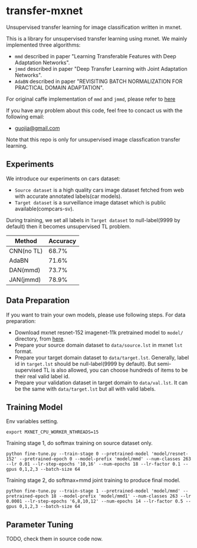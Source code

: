 # transfer-mxnet
Unsupervised transfer learning for image classification written in mxnet.

This is a library for unsupervised transfer learning using mxnet. We mainly implemented three algorithms:

- `mmd` described in paper "Learning Transferable Features with Deep Adaptation Networks".
- `jmmd` described in paper "Deep Transfer Learning with Joint Adaptation Networks".
- `AdaBN` described in paper "REVISITING BATCH NORMALIZATION FOR PRACTICAL DOMAIN ADAPTATION".

For original caffe implementation of `mmd` and `jmmd`, please refer to [here](https://github.com/thuml/transfer-caffe)

If you have any problem about this code, feel free to concact us with the following email:
- guojia@gmail.com

Note that this repo is only for unsupervised image classfication transfer learning.

Experiments
---------------
We introduce our experiments on cars dataset:
- `Source dataset` is a high quality cars image dataset fetched from web with accurate annotated labels(car models).
- `Target dataset` is a surveillance image dataset which is public available(compcars-sv).

During training, we set all labels in `Target dataset` to null-label(9999 by default) then it becomes unsupervised TL problem.

|    Method    | Accuracy |
| ----------   | -----    |
| CNN(no TL)   |  68.7%   |
| AdaBN        |  71.6%   |
| DAN(mmd)     |  73.7%   |
| JAN(jmmd)    |  78.9%   |


Data Preparation
---------------
If you want to train your own models, please use following steps. 
For data preparation:
- Download mxnet resnet-152 imagenet-11k pretrained model to `model/` directory, from [here](http://data.mxnet.io/models/imagenet-11k/resnet-152/).
- Prepare your source domain dataset to `data/source.lst` in mxnet `lst` format.
- Prepare your target domain dataset to `data/target.lst`. Generally, label id in `target.lst` should be null-label(9999 by default). But semi-supervised TL is also allowed, you can choose hundreds of items to be their real valid label id.
- Prepare your validation dataset in target domain to `data/val.lst`. It can be the same with `data/target.lst` but all with valid labels.


Training Model
---------------
Env variables setting.
```
export MXNET_CPU_WORKER_NTHREADS=15
```

Training stage 1, do softmax training on source dataset only.

```
python fine-tune.py --train-stage 0 --pretrained-model 'model/resnet-152' --pretrained-epoch 0 --model-prefix 'model/mmd' --num-classes 263 --lr 0.01 --lr-step-epochs '10,16' --num-epochs 18 --lr-factor 0.1 --gpus 0,1,2,3 --batch-size 64
```

Training stage 2, do softmax+mmd joint training to produce final model.

```
python fine-tune.py --train-stage 1 --pretrained-model 'model/mmd' --pretrained-epoch 18 --model-prefix 'model/mmd1' --num-classes 263 --lr 0.0001 --lr-step-epochs '6,8,10,12' --num-epochs 14 --lr-factor 0.5 --gpus 0,1,2,3 --batch-size 64
```

Parameter Tuning
---------------
TODO, check them in source code now.

